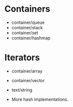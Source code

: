 # Containers
- container/queue
- container/stack
- container/set
- container/hashmap

# Iterators
- container/array
- container/vector
- text/string

- More hash implementations.
